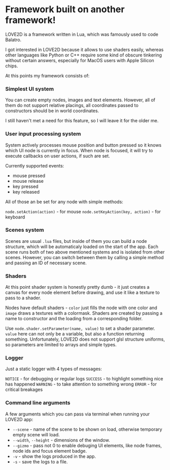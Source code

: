 # Framework built on another framework!

LOVE2D is a framework written in Lua, which was famously used to code Balatro.

I got interested in LOVE2D because it allows to use shaders easily, whereas other languages like Python or C++ require some kind of obscure tinkering without certain answers, especially for MacOS users with Apple Silicon chips.

At this points my framework consists of:
### Simplest UI system
You can create empty nodes, images and text elements.
However, all of them do not support relative placings, all coordinates passed to constructors should be in world coordinates.

I still haven't met a need for this feature, so I will leave it for the older me.

### User input processing system
System actively processes mouse position and button pressed so it knows which UI node is currently in focus.
When node is focused, it will try to execute callbacks on user actions, if such are set.

Currently supported events:
- mouse pressed
- mouse release
- key pressed
- key released

All of those an be set for any node with simple methods:

``node.setAction(action)`` - for mouse
``node.setKeyAction(key, action)`` - for keyboard

### Scenes system
Scenes are usual ``.lua`` files, but inside of them you can build a node structure, which will be automaticaly loaded on the start of the app.
Each scene runs both of two above mentioned systems and is isolated from other scenes.
However, you can switch between them by calling a simple method and passing an ID of necessary scene.

### Shaders
At this point shader system is honestly pretty dumb - it just creates a canvas for every node element before drawing, and use it like a texture to pass to a shader.

Nodes have default shaders - `color` just fills the node with one color and `image` draws a textures with a colormask.
Shaders are created by passing a name to constructor and the loading from a corresponding folder.

Use ``node.shader.setParameter(name, value)`` to set a shader parameter. ``value`` here can not only be a variable, but also a function returning something.
Unfortunately, LOVE2D does not support glsl structure uniforms, so parameters are limited to arrays and simple types.

### Logger
Just a static logger with 4 types of messages:

``NOTICE`` - for debugging or regular logs
``SUCCESS`` - to highlight something nice has happened
``WARNING`` - to take attention to something wrong
``ERROR`` - for critical breakages

### Command line arguments

A few arguments which you can pass via terminal when running your LOVE2D app:

- ``--scene`` - name of the scene to be shown on load, otherwise temporary empty scene will load.
- ``--width``, ``--height`` - dimensions of the window.
- ``--gizmo`` - pass not 0 to enable debuging UI elements, like node frames, node ids and focus element badge.
- ``-v`` - show the logs produced in the app.
- ``-s`` - save the logs to a file.
